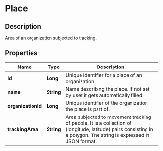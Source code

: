 # Place

## Description
Area of an organization subjected to tracking.

## Properties

Name | Type | Description
------------ | ------------- | -------------
**id** | **Long** | Unique identifier for a place of an organization.
**name** | **String** | Name describing the place. If not set by user it gets automatically filled.
**organizationId** | **Long** | Unique identifier of the organization the place is part of.
**trackingArea** | **String** | Area subjected to movement tracking of people. It is a collection of (longitude, latitude) pairs consisting in a polygon. The string is expressed in JSON format.



